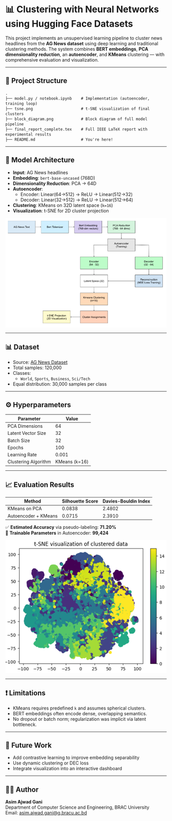 
# 📊 Clustering with Neural Networks using Hugging Face Datasets

This project implements an unsupervised learning pipeline to cluster news headlines from the **AG News dataset** using deep learning and traditional clustering methods. The system combines **BERT embeddings**, **PCA dimensionality reduction**, an **autoencoder**, and **KMeans** clustering — with comprehensive evaluation and visualization.

---

## 📁 Project Structure

```
.
├── model.py / notebook.ipynb    # Implementation (autoencoder, training loop)
├── tsne.png                     # t-SNE visualization of final clusters
├── block_diagram.png            # Block diagram of full model pipeline
├── final_report_complete.tex    # Full IEEE LaTeX report with experimental results
├── README.md                    # You're here!
```

---

## 🧠 Model Architecture

- **Input**: AG News headlines  
- **Embedding**: `bert-base-uncased` (768D)  
- **Dimensionality Reduction**: PCA → 64D  
- **Autoencoder**:  
  - Encoder: Linear(64→512) → ReLU → Linear(512→32)  
  - Decoder: Linear(32→512) → ReLU → Linear(512→64)  
- **Clustering**: KMeans on 32D latent space (`k=16`)  
- **Visualization**: t-SNE for 2D cluster projection

![Block Diagram](block_diagram.png)

---

## 📊 Dataset

- Source: [AG News Dataset](https://huggingface.co/datasets/ag_news)
- Total samples: 120,000  
- Classes:
  - `World`, `Sports`, `Business`, `Sci/Tech`
- Equal distribution: 30,000 samples per class

---

## ⚙️ Hyperparameters

| Parameter             | Value     |
|-----------------------|-----------|
| PCA Dimensions        | 64        |
| Latent Vector Size    | 32        |
| Batch Size            | 32        |
| Epochs                | 100       |
| Learning Rate         | 0.001     |
| Clustering Algorithm  | KMeans (k=16) |

---

## 📈 Evaluation Results

| Method                  | Silhouette Score | Davies-Bouldin Index |
|------------------------|------------------|----------------------|
| KMeans on PCA          | 0.0838           | 2.4802               |
| Autoencoder + KMeans   | 0.0715           | 2.3910               |

✅ **Estimated Accuracy** via pseudo-labeling: **71.20%**  
📌 **Trainable Parameters** in Autoencoder: **99,424**

![t-SNE Visualization](tsne.png)

---

## ❗ Limitations

- KMeans requires predefined `k` and assumes spherical clusters.  
- BERT embeddings often encode dense, overlapping semantics.  
- No dropout or batch norm; regularization was implicit via latent bottleneck.

---

## 📌 Future Work

- Add contrastive learning to improve embedding separability  
- Use dynamic clustering or DEC loss  
- Integrate visualization into an interactive dashboard

---

## 🧑‍💻 Author

**Asim Ajwad Gani**  
Department of Computer Science and Engineering, BRAC University  
Email: asim.ajwad.gani@g.bracu.ac.bd
